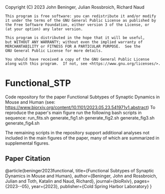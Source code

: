 Copyright (C) 2023 John Beninger, Julian Rossbroich, Richard Naud

    This program is free software: you can redistribute it and/or modify
    it under the terms of the GNU General Public License as published by
    the Free Software Foundation, either version 3 of the License, or
    (at your option) any later version.

    This program is distributed in the hope that it will be useful,
    but WITHOUT ANY WARRANTY; without even the implied warranty of
    MERCHANTABILITY or FITNESS FOR A PARTICULAR PURPOSE.  See the
    GNU General Public License for more details.

    You should have received a copy of the GNU General Public License
    along with this program.  If not, see <https://www.gnu.org/licenses/>.


# Functional_STP
Code repository for the paper Functional Subtypes of Synaptic Dynamics in Mouse and Human (see: https://www.biorxiv.org/content/10.1101/2023.05.23.541971v1.abstract)
To reproduce the paper's main figure run the following bash scripts in sequence:
run_fits.sh
generate_fig1.sh
generate_fig2.sh
generate_fig3.sh
generate_fig4.sh

The remaining scripts in the repository support additional analyses not included in the main figures of the paper, many of which are summarized in supplemental figures.

## Paper Citation
@article{beninger2023functional,
  title={Functional Subtypes of Synaptic Dynamics in Mouse and Human},
  author={Beninger, John and Rossbroich, Julian and Toth, Katalin and Naud, Richard},
  journal={bioRxiv},
  pages={2023--05},
  year={2023},
  publisher={Cold Spring Harbor Laboratory}
}
